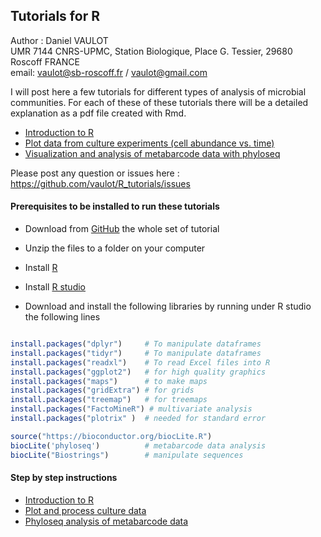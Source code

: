 ## Tutorials for R

Author : Daniel VAULOT  
UMR 7144 CNRS-UPMC, Station Biologique, Place G. Tessier, 29680 Roscoff FRANCE  
email: vaulot@sb-roscoff.fr / vaulot@gmail.com

I will post here a few tutorials for different types of analysis of microbial communities.  For each of these of these tutorials there will be a detailed explanation as a pdf file created with Rmd.

* [Introduction to R](https://vaulot.github.io/tutorials/R_introduction_tutorial.html)
* [Plot data from culture experiments (cell abundance vs. time)](https://github.com/vaulot/R_tutorials/tree/master/cultures)
* [Visualization and analysis of metabarcode data with phyloseq](https://github.com/vaulot/R_tutorials/tree/master/phyloseq)


Please post any question or issues here : https://github.com/vaulot/R_tutorials/issues

#### Prerequisites to be installed to run these tutorials

* Download from [GitHub](https://github.com/vaulot/R_tutorials/archive/master.zip) the whole set of tutorial 

* Unzip the files to a folder on your computer

* Install [R](https://pbil.univ-lyon1.fr/CRAN/)

* Install [R studio](https://www.rstudio.com/products/rstudio/download/#download)

* Download and install the following libraries by running under R studio the following lines

```R

install.packages("dplyr")     # To manipulate dataframes
install.packages("tidyr")     # To manipulate dataframes
install.packages("readxl")    # To read Excel files into R
install.packages("ggplot2")   # for high quality graphics
install.packages("maps")      # to make maps
install.packages("gridExtra") # for grids
install.packages("treemap")   # for treemaps
install.packages("FactoMineR") # multivariate analysis
install.packages("plotrix" )  # needed for standard error

source("https://bioconductor.org/biocLite.R")
biocLite('phyloseq')          # metabarcode data analysis
biocLite("Biostrings")        # manipulate sequences
```

#### Step by step instructions

* [Introduction to R](https://vaulot.github.io/tutorials/R_introduction_tutorial.html)
* [Plot and process culture data](https://github.com/vaulot/R_tutorials/blob/master/cultures/R_tutorial_cultures.pdf)
* [Phyloseq analysis of metabarcode data](https://github.com/vaulot/R_tutorials/blob/master/phyloseq/Phyloseq_tutorial.pdf)



